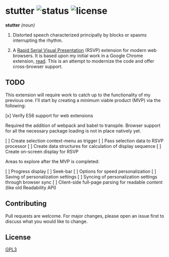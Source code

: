 # stutter ![status](https://travis-ci.com/jamestomasino/stutter.svg?branch=master) ![license](https://img.shields.io/badge/license-GPL3-blue.svg?style=flat-square)

**stutter** _(noun)_

1. Distorted speech characterized principally by blocks or spasms interrupting the rhythm.

2. A [Rapid Serial Visual Presentation](https://en.wikipedia.org/wiki/Rapid_serial_visual_presentation) (RSVP) extension for modern web browsers. It is based upon my initial work in a Google Chrome extension, [read](https://github.com/jamestomasino/read_plugin). This is an attempt to modernize the code and offer cross-browser support.

## TODO

This extension will require work to catch up to the functionality of my previous one. I'll start by creating a minimum viable product (MVP) via the following:

[x] Verify ES6 support for web extensions

Required the addition of webpack and babel to transpile. Browser support for all the necessary package loading is not in place natively yet.

[ ] Create selection context-menu as trigger
[ ] Pass selection data to RSVP processor
[ ] Create data structures for calculation of display sequence
[ ] Create on-screen display for RSVP

Areas to explore after the MVP is completed:

[ ] Progress display
[ ] Seek-bar
[ ] Options for speed personalization
[ ] Saving of personalization settings
[ ] Syncing of personalization settings through browser sync
[ ] Client-side full-page parsing for readable content (like old Readability API)

## Contributing
Pull requests are welcome. For major changes, please open an issue first to
discuss what you would like to change.

## License
[GPL3](LICENSE)
